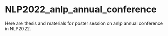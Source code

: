 # NLP2022_anlp_annual_conference
Here are thesis and materials for poster session on anlp annual conference  in NLP2022.
